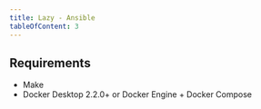 ```yaml
---
title: Lazy - Ansible
tableOfContent: 3
---
```


## Requirements

* Make
* Docker Desktop 2.2.0+ or Docker Engine + Docker Compose

